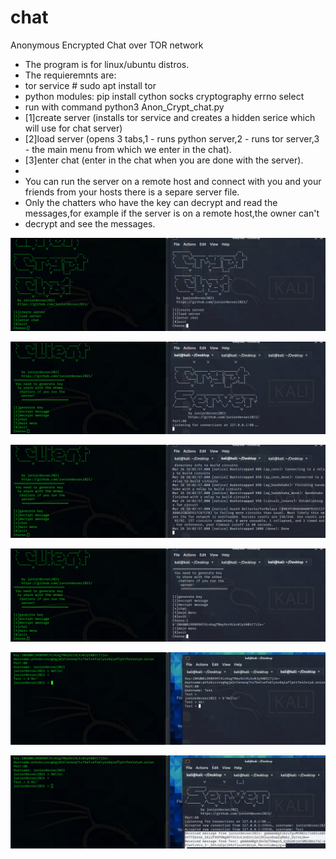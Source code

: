 # chat
Anonymous Encrypted Chat over TOR network
* The program is for linux/ubuntu distros.
* The requieremnts are:
*  tor service # sudo apt install tor
* python modules: pip install cython socks cryptography errno select
* run with command python3 Anon_Crypt_chat.py
* [1]create server (installs tor service and creates a hidden serice which will use for chat server)
* [2]load server (opens 3 tabs,1 - runs python server,2 - runs tor server,3 - the main menu from which we enter in the chat).
* [3]enter chat (enter in the chat when you are done with the server).
* 
* You can run the server on a remote host and connect with you and your friends from your hosts there is a separe server file.
* Only the chatters who have the key can decrypt and read the messages,for example if the server is on a remote host,the owner can't
* decrypt and see the messages.

![alt text1](1.png)

![alt text2](2.png)

![alt text3](3.png)

![alt text4](4.png)

![alt text5](5.png)

![alt text6](6.png)
